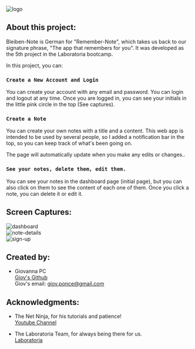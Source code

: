 ![logo](https://i.ibb.co/4FBtYPc/captura3.png)

## About this project:

Bleiben-Note is German for "Remember-Note", which takes us back to our signature phrase, "The app that remembers for you". 
It was developed as the 5th project in the Laboratoria bootcamp.

In this project, you can:

### `Create a New Account and Login`

You can create your account with any email and password. You can login and logout at any time. Once you are logged in, you can see your initials in the little pink circle in the top (See captures).<br />

### `Create a Note`

You can create your own notes with a title and a content. This web app is intended to be used by several people, so I added a notification bar in the top, so you can keep track of what's been going on.<br />

The page will automatically update when you make any edits or changes..<br />

### `See your notes, delete them, edit them.`

You can see your notes in the dashboard page (initial page), but you can also click on them to see the content of each one of them. Once you click a note, you can delete it or edit it.<br />


## Screen Captures:

![dashboard](https://i.ibb.co/zP72nqC/Captura4.png)<br>
![note-details](https://i.ibb.co/TgfX6pT/Captura5.png)<br>
![sign-up](https://i.ibb.co/CHnW1sk/Captura6.png)<br>



## Created by:

- Giovanna PC <br>
[Giov's Github](https://github.com/giovsteph)<br>
Giov's email: giov.ponce@gmail.com

## Acknowledgments:
 - The Net Ninja, for his tutorials and patience!<br>
 [Youtube Channel](https://www.youtube.com/channel/UCW5YeuERMmlnqo4oq8vwUpg)

 - The Laboratoria Team, for always being there for us. <br>
 [Laboratoria](https://www.laboratoria.la/)